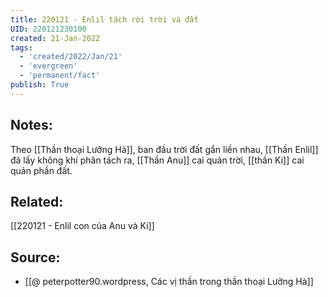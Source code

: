 ```yaml
---
title: 220121 - Enlil tách rời trời và đất
UID: 220121230100
created: 21-Jan-2022
tags:
  - 'created/2022/Jan/21'
  - 'evergreen'
  - 'permanent/fact'
publish: True
---
```

## Notes:
Theo [[Thần thoại Lưỡng Hà]], ban đầu trời đất gắn liền nhau, [[Thần Enlil]] đã lấy không khí phân tách ra, [[Thần Anu]] cai quản trời, [[thần Ki]] cai quản phần đất.

## Related:
[[220121 - Enlil con của Anu và Ki]]
## Source:
- [[@ peterpotter90.wordpress, Các vị thần trong thần thoại Lưỡng Hà]]

